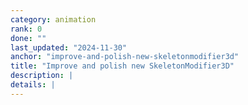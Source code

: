 ```yaml
---
category: animation
rank: 0
done: ""
last_updated: "2024-11-30"
anchor: "improve-and-polish-new-skeletonmodifier3d"
title: "Improve and polish new SkeletonModifier3D"
description: |
details: |
---
```


